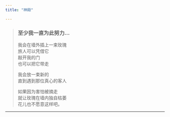 ```yaml
---
title: "神殿"

---
```


> ### 至少我一直为此努力...
>
> 我会在墙外插上一束玫瑰  
> 旅人可以凭借它  
> 敲开我的门  
> 也可以把它带走
>
> 我会放一束新的  
> 直到遇到那位真心的客人
>
> 如果因为害怕被摘走  
> 就让玫瑰在墙内独自枯萎  
> 花儿也不愿意这样吧。
---